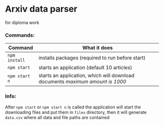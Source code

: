 # Arxiv data parser
for diploma work
### Commands:
Command | What it does
--------|-------------
```npm install``` | installs packages (required to run before start)
```npm start``` | starts an application (default 10 articles)
```npm start n``` | starts an application, which will download <n> documents *maximum amount is 1000*
### Info:
After ```npm start``` or ```npm start n``` is called the application will
start the downloading files and put them in ```files``` directory, then it will generate
```data.csv``` where all data and file paths are contained
